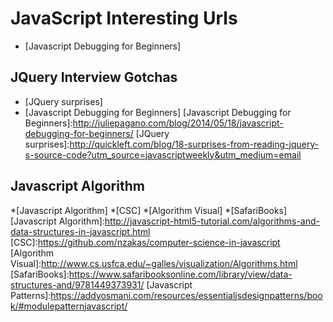 JavaScript Interesting Urls
===========================
* [Javascript Debugging for Beginners]


## JQuery Interview Gotchas
* [JQuery surprises]
* [Javascript Debugging for Beginners]
[Javascript Debugging for Beginners]:http://juliepagano.com/blog/2014/05/18/javascript-debugging-for-beginners/
[JQuery surprises]:http://quickleft.com/blog/18-surprises-from-reading-jquery-s-source-code?utm_source=javascriptweekly&utm_medium=email

## Javascript Algorithm
*[Javascript Algorithm]
*[CSC]
*[Algorithm Visual]
*[SafariBooks]
[Javascript Algorithm]:http://javascript-html5-tutorial.com/algorithms-and-data-structures-in-javascript.html
[CSC]:https://github.com/nzakas/computer-science-in-javascript
[Algorithm Visual]:http://www.cs.usfca.edu/~galles/visualization/Algorithms.html
[SafariBooks]:https://www.safaribooksonline.com/library/view/data-structures-and/9781449373931/
[Javascript Patterns]:https://addyosmani.com/resources/essentialjsdesignpatterns/book/#modulepatternjavascript/
